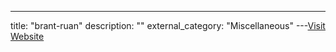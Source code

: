 ---
title: "brant-ruan"
description: ""
external_category: "Miscellaneous"
---[Visit Website](https://github.com/brant-ruan)

